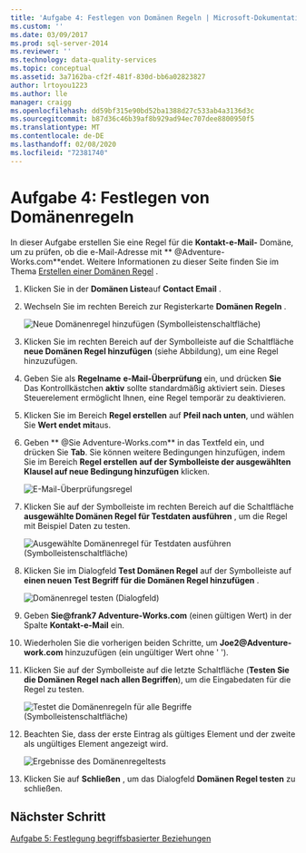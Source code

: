 ```yaml
---
title: 'Aufgabe 4: Festlegen von Domänen Regeln | Microsoft-Dokumentation'
ms.custom: ''
ms.date: 03/09/2017
ms.prod: sql-server-2014
ms.reviewer: ''
ms.technology: data-quality-services
ms.topic: conceptual
ms.assetid: 3a7162ba-cf2f-481f-830d-bb6a02823827
author: lrtoyou1223
ms.author: lle
manager: craigg
ms.openlocfilehash: dd59bf315e90bd52ba1388d27c533ab4a3136d3c
ms.sourcegitcommit: b87d36c46b39af8b929ad94ec707dee8800950f5
ms.translationtype: MT
ms.contentlocale: de-DE
ms.lasthandoff: 02/08/2020
ms.locfileid: "72381740"
---
```

# <a name="task-4-setting-domain-rules"></a>Aufgabe 4: Festlegen von Domänenregeln
  In dieser Aufgabe erstellen Sie eine Regel für die **Kontakt-e-Mail-** Domäne, um zu prüfen, ob die e-Mail-Adresse mit ** \@Adventure-Works.com**endet. Weitere Informationen zu dieser Seite finden Sie im Thema [Erstellen einer Domänen Regel](https://msdn.microsoft.com/library/hh510397.aspx) .  
  
1.  Klicken Sie in der **Domänen Liste**auf **Contact Email** .  
  
2.  Wechseln Sie im rechten Bereich zur Registerkarte **Domänen Regeln** .  
  
     ![Neue Domänenregel hinzufügen (Symbolleistenschaltfläche)](../../2014/tutorials/media/et-settingdomainrules-01.jpg "Neue Domänenregel hinzufügen (Symbolleistenschaltfläche)")  
  
3.  Klicken Sie im rechten Bereich auf der Symbolleiste auf die Schaltfläche **neue Domänen Regel hinzufügen** (siehe Abbildung), um eine Regel hinzuzufügen.  
  
4.  Geben Sie als **Regelname** **e-Mail-Überprüfung** ein, und drücken **Sie** Das Kontrollkästchen **aktiv** sollte standardmäßig aktiviert sein. Dieses Steuerelement ermöglicht Ihnen, eine Regel temporär zu deaktivieren.  
  
5.  Klicken Sie im Bereich **Regel erstellen** auf **Pfeil nach unten**, und wählen Sie **Wert endet mit**aus.  
  
6.  Geben ** \@Sie Adventure-Works.com** in das Textfeld ein, und drücken Sie **Tab**. Sie können weitere Bedingungen hinzufügen, indem Sie im Bereich **Regel erstellen** **auf der Symbolleiste der ausgewählten Klausel auf neue Bedingung hinzufügen** klicken.  
  
     ![E-Mail-Überprüfungsregel](../../2014/tutorials/media/et-settingdomainrules-02.jpg "E-Mail-Überprüfungsregel")  
  
7.  Klicken Sie auf der Symbolleiste im rechten Bereich auf die Schaltfläche **ausgewählte Domänen Regel für Testdaten ausführen** , um die Regel mit Beispiel Daten zu testen.  
  
     ![Ausgewählte Domänenregel für Testdaten ausführen (Symbolleistenschaltfläche)](../../2014/tutorials/media/et-settingdomainrules-03.jpg "Ausgewählte Domänenregel für Testdaten ausführen (Symbolleistenschaltfläche)")  
  
8.  Klicken Sie im Dialogfeld **Test Domänen Regel** auf der Symbolleiste auf **einen neuen Test Begriff für die Domänen Regel hinzufügen** .  
  
     ![Domänenregel testen (Dialogfeld)](../../2014/tutorials/media/et-settingdomainrules-04.jpg "Domänenregel testen (Dialogfeld)")  
  
9. Geben **Sie\@frank7 Adventure-Works.com** (einen gültigen Wert) in der Spalte **Kontakt-e-Mail** ein.  
  
10. Wiederholen Sie die vorherigen beiden Schritte, um **Joe2\@Adventure-work.com** hinzuzufügen (ein ungültiger Wert ohne ' ').  
  
11. Klicken Sie auf der Symbolleiste auf die letzte Schaltfläche (**Testen Sie die Domänen Regel nach allen Begriffen**), um die Eingabedaten für die Regel zu testen.  
  
     ![Testet die Domänenregeln für alle Begriffe (Symbolleistenschaltfläche)](../../2014/tutorials/media/et-settingdomainrules-05.jpg "Testet die Domänenregeln für alle Begriffe (Symbolleistenschaltfläche)")  
  
12. Beachten Sie, dass der erste Eintrag als gültiges Element und der zweite als ungültiges Element angezeigt wird.  
  
     ![Ergebnisse des Domänenregeltests](../../2014/tutorials/media/et-settingdomainrules-06.jpg "Ergebnisse des Domänenregeltests")  
  
13. Klicken Sie auf **Schließen** , um das Dialogfeld **Domänen Regel testen** zu schließen.  
  
## <a name="next-step"></a>Nächster Schritt  
 [Aufgabe 5: Festlegung begriffsbasierter Beziehungen](../../2014/tutorials/task-5-setting-term-based-relationships.md)  
  
  
